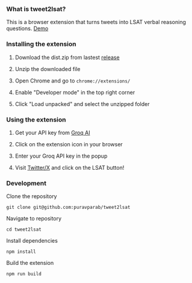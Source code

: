 ### What is tweet2lsat?

This is a browser extension that turns tweets into LSAT verbal reasoning questions. [Demo](https://x.com/notpurav/status/1881371110320828540)

### Installing the extension

1. Download the dist.zip from lastest [release](https://github.com/puravparab/tweet2lsat/releases)

2. Unzip the downloaded file

3. Open Chrome and go to `chrome://extensions/`

4. Enable "Developer mode" in the top right corner
5. Click "Load unpacked" and select the unzipped folder

### Using the extension

1. Get your API key from [Groq AI](https://console.groq.com/keys)

2. Click on the extension icon in your browser

3. Enter your Groq API key in the popup

4. Visit [Twitter/X](https://twitter.com) and click on the LSAT button!

### Development

Clone the repository
```
git clone git@github.com:puravparab/tweet2lsat
```

Navigate to repository
```
cd tweet2lsat
```

Install dependencies
```
npm install
```

Build the extension
```
npm run build
```
